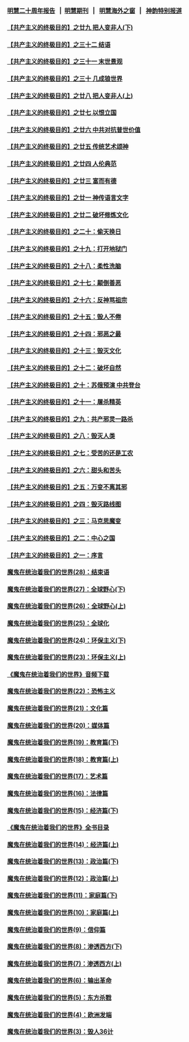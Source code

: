 #### [明慧二十周年报告](https://github.com/gfw-breaker/mh-reports/blob/master/README.md?t=07211621) &nbsp;&nbsp;|&nbsp;&nbsp;[明慧期刊](https://github.com/gfw-breaker/mh-qikan) &nbsp;&nbsp;|&nbsp;&nbsp; [明慧海外之窗](https://github.com/gfw-breaker/mh-news/blob/master/README.md?t=07211621) &nbsp;&nbsp;|&nbsp;&nbsp; [神韵特别报道](https://github.com/gfw-breaker/mh-news/blob/master/shenyun.md?t=07211621) 

#### [【共产主义的终极目的】之廿九 把人变非人(下)](../pages/nsc422/n11344140.md?t=07211621) 

#### [【共产主义的终极目的】之三十二 结语](../pages/nsc422/n11360535.md?t=07211621) 

#### [【共产主义的终极目的】之三十一 末世景观](../pages/nsc422/n11351129.md?t=07211621) 

#### [【共产主义的终极目的】之三十 几成狼世界](../pages/nsc422/n11348280.md?t=07211621) 

#### [【共产主义的终极目的】之廿八 把人变非人(上)](../pages/nsc422/n11340492.md?t=07211621) 

#### [【共产主义的终极目的】之廿七 以恨立国](../pages/nsc422/n11336944.md?t=07211621) 

#### [【共产主义的终极目的】之廿六 中共对抗普世价值](../pages/nsc422/n11324785.md?t=07211621) 

#### [【共产主义的终极目的】之廿五 传统艺术颂神](../pages/nsc422/n11296396.md?t=07211621) 

#### [【共产主义的终极目的】之廿四 人伦典范](../pages/nsc422/n11296397.md?t=07211621) 

#### [【共产主义的终极目的】之廿三 富而有德](../pages/nsc422/n11283598.md?t=07211621) 

#### [【共产主义的终极目的】之廿一 神传语言文字](../pages/nsc422/n11263265.md?t=07211621) 

#### [【共产主义的终极目的】之廿二 破坏修炼文化](../pages/nsc422/n11245728.md?t=07211621) 

#### [【共产主义的终极目的】之二十：偷天换日](../pages/nsc422/n11238846.md?t=07211621) 

#### [【共产主义的终极目的】之十九：打开地狱门](../pages/nsc422/n11206376.md?t=07211621) 

#### [【共产主义的终极目的】之十八：柔性洗脑](../pages/nsc422/n11199994.md?t=07211621) 

#### [【共产主义的终极目的】之十七：颠倒善恶](../pages/nsc422/n11179782.md?t=07211621) 

#### [【共产主义的终极目的】之十六：反神骂祖宗](../pages/nsc422/n11166798.md?t=07211621) 

#### [【共产主义的终极目的】之十五：毁人不倦](../pages/nsc422/n11166792.md?t=07211621) 

#### [【共产主义的终极目的】之十四：邪恶之最](../pages/nsc422/n11150249.md?t=07211621) 

#### [【共产主义的终极目的】之十三：毁灭文化](../pages/nsc422/n11135227.md?t=07211621) 

#### [【共产主义的终极目的】之十二：破坏自然](../pages/nsc422/n11135214.md?t=07211621) 

#### [【共产主义的终极目的】之十：苏俄预演 中共登台](../pages/nsc422/n11118424.md?t=07211621) 

#### [【共产主义的终极目的】之十一：屠杀精英](../pages/nsc422/n11118442.md?t=07211621) 

#### [【共产主义的终极目的】之九：共产邪灵一路杀](../pages/nsc422/n11114139.md?t=07211621) 

#### [【共产主义的终极目的】之八：毁灭人类](../pages/nsc422/n11108503.md?t=07211621) 

#### [【共产主义的终极目的】之七：受苦的还是工农](../pages/nsc422/n11101809.md?t=07211621) 

#### [【共产主义的终极目的】之六：甜头和苦头](../pages/nsc422/n11096971.md?t=07211621) 

#### [【共产主义的终极目的】之五：万变不离其邪](../pages/nsc422/n11091285.md?t=07211621) 

#### [【共产主义的终极目的】之四：毁灭路线图](../pages/nsc422/n11086284.md?t=07211621) 

#### [【共产主义的终极目的】之三：马克思魔变](../pages/nsc422/n11061941.md?t=07211621) 

#### [【共产主义的终极目的】之二：中心之国](../pages/nsc422/n11047728.md?t=07211621) 

#### [【共产主义的终极目的】之一：序言](../pages/nsc422/n11086077.md?t=07211621) 

#### [魔鬼在统治着我们的世界(28)：结束语](../pages/nsc422/n10936246.md?t=07211621) 

#### [魔鬼在统治着我们的世界(27)：全球野心(下)](../pages/nsc422/n10928319.md?t=07211621) 

#### [魔鬼在统治着我们的世界(26)：全球野心(上)](../pages/nsc422/n10900318.md?t=07211621) 

#### [魔鬼在统治着我们的世界(25)：全球化](../pages/nsc422/n10788205.md?t=07211621) 

#### [魔鬼在统治着我们的世界(24)：环保主义(下)](../pages/nsc422/n10695307.md?t=07211621) 

#### [魔鬼在统治着我们的世界(23)：环保主义(上)](../pages/nsc422/n10688613.md?t=07211621) 

#### [《魔鬼在统治着我们的世界》音频下载](../pages/nsc422/n10635553.md?t=07211621) 

#### [魔鬼在统治着我们的世界(22)：恐怖主义](../pages/nsc422/n10614727.md?t=07211621) 

#### [魔鬼在统治着我们的世界(21)：文化篇](../pages/nsc422/n10597706.md?t=07211621) 

#### [魔鬼在统治着我们的世界(20)：媒体篇](../pages/nsc422/n10586579.md?t=07211621) 

#### [魔鬼在统治着我们的世界(19)：教育篇(下)](../pages/nsc422/n10564808.md?t=07211621) 

#### [魔鬼在统治着我们的世界(18)：教育篇(上)](../pages/nsc422/n10526970.md?t=07211621) 

#### [魔鬼在统治着我们的世界(17)：艺术篇](../pages/nsc422/n10499093.md?t=07211621) 

#### [魔鬼在统治着我们的世界(16)：法律篇](../pages/nsc422/n10485969.md?t=07211621) 

#### [魔鬼在统治着我们的世界(15)：经济篇(下)](../pages/nsc422/n10469975.md?t=07211621) 

#### [《魔鬼在统治着我们的世界》全书目录](../pages/nsc422/n10464261.md?t=07211621) 

#### [魔鬼在统治着我们的世界(14)：经济篇(上)](../pages/nsc422/n10457370.md?t=07211621) 

#### [魔鬼在统治着我们的世界(13)：政治篇(下)](../pages/nsc422/n10448270.md?t=07211621) 

#### [魔鬼在统治着我们的世界(12)：政治篇(上)](../pages/nsc422/n10444576.md?t=07211621) 

#### [魔鬼在统治着我们的世界(11)：家庭篇(下)](../pages/nsc422/n10440961.md?t=07211621) 

#### [魔鬼在统治着我们的世界(10)：家庭篇(上)](../pages/nsc422/n10435448.md?t=07211621) 

#### [魔鬼在统治着我们的世界(9)：信仰篇](../pages/nsc422/n10432159.md?t=07211621) 

#### [魔鬼在统治着我们的世界(8)：渗透西方(下)](../pages/nsc422/n10429603.md?t=07211621) 

#### [魔鬼在统治着我们的世界(7)：渗透西方(上)](../pages/nsc422/n10426013.md?t=07211621) 

#### [魔鬼在统治着我们的世界(6)：输出革命](../pages/nsc422/n10421536.md?t=07211621) 

#### [魔鬼在统治着我们的世界(5)：东方杀戮](../pages/nsc422/n10417707.md?t=07211621) 

#### [魔鬼在统治着我们的世界(4)：欧洲发端](../pages/nsc422/n10414890.md?t=07211621) 

#### [魔鬼在统治着我们的世界(3)：毁人36计](../pages/nsc422/n10411583.md?t=07211621) 

